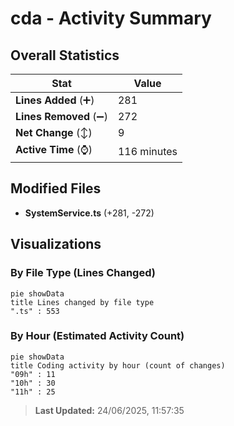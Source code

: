 # cda - Activity Summary 

## Overall Statistics

| Stat                   | Value                                                             |
| ---------------------- | ----------------------------------------------------------------- |
| **Lines Added** (➕)   | 281                                          |
| **Lines Removed** (➖) | 272                                        |
| **Net Change** (↕)    | 9                |
| **Active Time** (⌚)   | 116 minutes |


## Modified Files
- **SystemService.ts** (+281, -272)

## Visualizations

### By File Type (Lines Changed)

```mermaid
pie showData
title Lines changed by file type
".ts" : 553
```

### By Hour (Estimated Activity Count)

```mermaid
pie showData
title Coding activity by hour (count of changes)
"09h" : 11
"10h" : 30
"11h" : 25
```


> **Last Updated:** 24/06/2025, 11:57:35